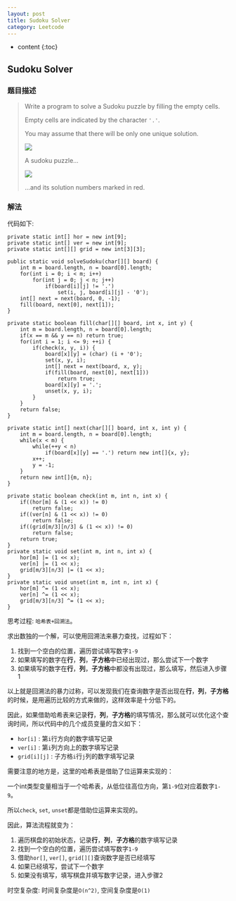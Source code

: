 ```yaml
---
layout: post
title: Sudoku Solver
category: Leetcode
---
```


* content
{:toc}

## Sudoku Solver

### 题目描述

> Write a program to solve a Sudoku puzzle by filling the empty cells.
> 
> Empty cells are indicated by the character `'.'`.
> 
> You may assume that there will be only one unique solution.
> 
> ![](https://upload.wikimedia.org/wikipedia/commons/thumb/f/ff/Sudoku-by-L2G-20050714.svg/250px-Sudoku-by-L2G-20050714.svg.png)
> 
> A sudoku puzzle...
> 
> ![](https://upload.wikimedia.org/wikipedia/commons/thumb/3/31/Sudoku-by-L2G-20050714_solution.svg/250px-Sudoku-by-L2G-20050714_solution.svg.png)
> 
> ...and its solution numbers marked in red.

### 解法

代码如下:

    private static int[] hor = new int[9];
    private static int[] ver = new int[9];
    private static int[][] grid = new int[3][3];
    
    public static void solveSudoku(char[][] board) {
        int m = board.length, n = board[0].length;
        for(int i = 0; i < m; i++)
            for(int j = 0; j < n; j++)
                if(board[i][j] != '.')
                    set(i, j, board[i][j] - '0');
        int[] next = next(board, 0, -1);
        fill(board, next[0], next[1]);
    }
    
    private static boolean fill(char[][] board, int x, int y) {
        int m = board.length, n = board[0].length;
        if(x == m && y == n) return true;
        for(int i = 1; i <= 9; ++i) {
            if(check(x, y, i)) {
                board[x][y] = (char) (i + '0');
                set(x, y, i);
                int[] next = next(board, x, y);
                if(fill(board, next[0], next[1]))
                    return true;
                board[x][y] = '.';
                unset(x, y, i);
            }
        }
        return false;
    }
    
    private static int[] next(char[][] board, int x, int y) {
        int m = board.length, n = board[0].length;
        while(x < m) {
            while(++y < n)
                if(board[x][y] == '.') return new int[]{x, y};
            x++;
            y = -1;
        }
        return new int[]{m, n};
    }

    private static boolean check(int m, int n, int x) {
        if((hor[m] & (1 << x)) != 0)
            return false;
        if((ver[n] & (1 << x)) != 0)
            return false;
        if((grid[m/3][n/3] & (1 << x)) != 0)
            return false;
        return true;
    }
    private static void set(int m, int n, int x) {
        hor[m] |= (1 << x);
        ver[n] |= (1 << x);
        grid[m/3][n/3] |= (1 << x);
    }
    private static void unset(int m, int n, int x) {
        hor[m] ^= (1 << x);
        ver[n] ^= (1 << x);
        grid[m/3][n/3] ^= (1 << x);
    }

思考过程: `哈希表+回溯法`。

求出数独的一个解，可以使用回溯法来暴力查找，过程如下：

1. 找到一个空白的位置，遍历尝试填写数字`1-9`
2. 如果填写的数字在**行**，**列**，**子方格**中已经出现过，那么尝试下一个数字
3. 如果填写的数字在**行**，**列**，**子方格**中都没有出现过，那么填写，然后进入步骤1

以上就是回溯法的暴力过称，可以发现我们在查询数字是否出现在**行**，**列**，**子方格**的时候，是用遍历比较的方式来做的，这样效率是十分低下的。

因此，如果借助哈希表来记录**行**，**列**，**子方格**的填写情况，那么就可以优化这个查询时间，所以代码中的几个成员变量的含义如下：

* `hor[i]` : 第`i`行方向的数字填写记录
* `ver[i]` : 第`i`列方向上的数字填写记录
* `grid[i][j]` : 子方格`i`行`j`列的数字填写记录

需要注意的地方是，这里的哈希表是借助了位运算来实现的：

一个int类型变量相当于一个哈希表，从低位往高位方向，第`1-9`位对应着数字`1-9`。

所以`check`, `set`, `unset`都是借助位运算来实现的。

因此，算法流程就变为：

1. 遍历棋盘的初始状态，记录**行**，**列**，**子方格**的数字填写记录
2. 找到一个空白的位置，遍历尝试填写数字`1-9`
3. 借助`hor[]`, `ver[]`, `grid[][]`查询数字是否已经填写
4. 如果已经填写，尝试下一个数字
5. 如果没有填写，填写棋盘并填写数字记录，进入步骤2

时空复杂度: 时间复杂度是`O(n^2)`, 空间复杂度是`O(1)`